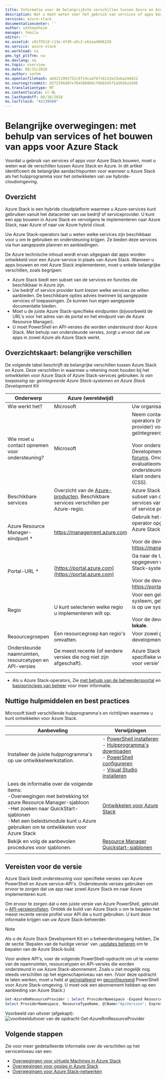 ```yaml
---
title: Informatie over de belangrijkste verschillen tussen Azure en Azure Stack bij gebruik van services en het bouwen van apps | Microsoft Docs
description: Wat u moet weten voor het gebruik van services of apps bouwen voor Azure Stack.
services: azure-stack
documentationcenter: ''
author: sethmanheim
manager: femila
editor: ''
ms.assetid: c81f551d-c13e-47d9-a5c2-eb1ea4806228
ms.service: azure-stack
ms.workload: na
pms.tgt_pltfrm: na
ms.devlang: na
ms.topic: overview
ms.date: 08/15/2018
ms.author: sethm
ms.openlocfilehash: a8d211992f52c9719cad76f16133e23eba24d422
ms.sourcegitcommit: d2f2356d8fe7845860b6cf6b6545f2a5036a3dd6
ms.translationtype: MT
ms.contentlocale: nl-NL
ms.lasthandoff: 08/16/2018
ms.locfileid: "42139504"
---
```

# <a name="key-considerations-using-services-or-building-apps-for-azure-stack"></a>Belangrijke overwegingen: met behulp van services of het bouwen van apps voor Azure Stack

Voordat u gebruik van services of apps voor Azure Stack bouwen, moet u weten wat de verschillen tussen Azure Stack en Azure. In dit artikel identificeert de belangrijke aandachtspunten voor wanneer u Azure Stack als het hulpprogramma voor het ontwikkelen van uw hybride-cloudomgeving.

## <a name="overview"></a>Overzicht

Azure Stack is een hybride cloudplatform waarmee u Azure-services kunt gebruiken vanuit het datacenter van uw bedrijf of serviceprovider. U kunt een app bouwen in Azure Stack en vervolgens te implementeren naar Azure Stack, naar Azure of naar uw Azure hybrid cloud.

Uw Azure Stack-operators laat u weten welke services zijn beschikbaar voor u om te gebruiken en ondersteuning krijgen. Ze bieden deze services via hun aangepaste plannen en aanbiedingen.

De Azure technische inhoud wordt ervan uitgegaan dat apps worden ontwikkeld voor een Azure-service in plaats van Azure Stack. Wanneer u apps bouwen en met Azure Stack implementeren, moet u enkele belangrijke verschillen, zoals begrijpen:

* Azure Stack biedt een subset van de services en functies die beschikbaar in Azure zijn.
* Uw bedrijf of service provider kunt kiezen welke services ze willen aanbieden. De beschikbare opties advies inwinnen bij aangepaste services of toepassingen. Ze kunnen hun eigen aangepaste documentatie bieden.
* Moet u de juiste Azure Stack-specifieke eindpunten (bijvoorbeeld de URL's voor het adres van de portal en het eindpunt van de Azure Resource Manager).
* U moet PowerShell en API-versies die worden ondersteund door Azure Stack. Met behulp van ondersteunde versies, zorgt u ervoor dat uw apps in zowel Azure als Azure Stack werkt.

## <a name="cheat-sheet-high-level-differences"></a>Overzichtskaart: belangrijke verschillen

De volgende tabel beschrijft de belangrijke verschillen tussen Azure Stack en Azure. Deze verschillen in waarmee u rekening moet houden bij het ontwikkelen voor Azure Stack of Azure Stack-services gebruiken.
*Is van toepassing op: geïntegreerde Azure Stack-systemen en Azure Stack Development Kit*

| Onderwerp | Azure (wereldwijd) | Azure Stack |
| -------- | ------------- | ----------|
| Wie werkt het? | Microsoft | Uw organisatie of de service-provider.|
| Wie moet u contact opnemen voor ondersteuning? | Microsoft | Neem contact op met uw Azure Stack-operators (in uw organisatie of service provider) voor ondersteuning voor een geïntegreerd systeem.<br><br>Voor ondersteuning voor Azure Stack Development Kit, gaat u naar de [Microsoft forums](https://social.msdn.microsoft.com/Forums/home?forum=azurestack). Omdat de development kit een evaluatieomgeving is, is er geen officiële ondersteuning aangeboden via Microsoft de klant ondersteuning klantenondersteuning (CSS).
| Beschikbare services | Overzicht van de [Azure-producten](https://azure.microsoft.com/services/?b=17.04b). Beschikbare services verschillen per Azure-regio. | Azure Stack biedt ondersteuning voor een subset van de Azure-services. Werkelijke services variëren op basis van uw organisatie of service provider kiest te bieden.
| Azure Resource Manager-eindpunt * | https://management.azure.com | Gebruik het eindpunt dat uw Azure Stack-operator opgegeven voor een geïntegreerde Azure Stack-systeem.<br><br>Voor de development kit, gebruikt: https://management.local.azurestack.external
| Portal-URL * | [https://portal.azure.com](https://portal.azure.com) | Ga naar de URL die uw Azure Stack-operator opgegeven voor een geïntegreerde Azure Stack-systeem.<br><br>Voor de development kit, gebruikt: https://portal.local.azurestack.external
| Regio | U kunt selecteren welke regio u implementeren wilt op. | Voor een geïntegreerde Azure Stack-systeem, gebruikt u de regio die beschikbaar is op uw systeem.<br><br>Voor de development kit, regio altijd worden **lokale**.
| Resourcegroepen | Een resourcegroep kan regio's omvatten. | Voor zowel geïntegreerde systemen en de development kit is er slechts één regio.
|Ondersteunde naamruimten, resourcetypen en API-versies | De meest recente (of eerdere versies die nog niet zijn afgeschaft). | Azure Stack biedt ondersteuning voor specifieke versies. Zie de sectie 'Vereisten voor versie' van dit artikel.
| | |

* Als u Azure Stack-operators, Zie [met behulp van de beheerdersportal](../azure-stack-manage-portals.md) en [basisprincipes van beheer](../azure-stack-manage-basics.md) voor meer informatie.

## <a name="helpful-tools-and-best-practices"></a>Nuttige hulpmiddelen en best practices
 
 Microsoft biedt verschillende hulpprogramma's en richtlijnen waarmee u kunt ontwikkelen voor Azure Stack.

| Aanbeveling | Verwijzingen | 
| -------- | ------------- | 
| Installeer de juiste hulpprogramma's op uw ontwikkelwerkstation. | - [PowerShell installeren](azure-stack-powershell-install.md)<br>- [Hulpprogramma's downloaden](azure-stack-powershell-download.md)<br>- [PowerShell configureren](azure-stack-powershell-configure-user.md)<br>- [Visual Studio installeren](azure-stack-install-visual-studio.md) 
| Lees de informatie over de volgende items:<br>-Overwegingen met betrekking tot azure Resource Manager-sjabloon<br>-Het zoeken naar QuickStart-sjablonen<br>-Met een beleidsmodule kunt u Azure gebruiken om te ontwikkelen voor Azure Stack | [Ontwikkelen voor Azure Stack](azure-stack-developer.md) | 
| Bekijk en volg de aanbevolen procedures voor sjablonen. | [Resource Manager Quickstart-sjablonen](https://github.com/Azure/azure-quickstart-templates/blob/master/1-CONTRIBUTION-GUIDE/best-practices.md#best-practices)
| | |

## <a name="version-requirements"></a>Vereisten voor de versie

Azure Stack biedt ondersteuning voor specifieke versies van Azure PowerShell en Azure service-API's. Ondersteunde versies gebruiken om ervoor te zorgen dat uw app naar zowel Azure Stack en naar Azure implementeren kunt.

Om ervoor te zorgen dat u een juiste versie van Azure PowerShell, gebruikt u [API-versieprofielen](azure-stack-version-profiles.md). Ontdek de build van Azure Stack u om te bepalen het meest recente versie profiel voor API die u kunt gebruiken. U kunt deze informatie krijgen van uw Azure Stack-beheerder.

>[!NOTE]
 Als u de Azure Stack Development Kit en u beheerderstoegang hebben, Zie de sectie 'Bepalen van de huidige versie' van [-updates beheren](https://docs.microsoft.com/azure/azure-stack/azure-stack-updates#determine-the-current-version) om te bepalen van de Azure Stack-build.

Voor andere API's, voer de volgende PowerShell-opdracht om uit te voeren van de naamruimten, resourcetypen en API-versies die worden ondersteund in uw Azure Stack-abonnement. Zoals u ziet mogelijk nog steeds verschillen op het eigenschapniveau van een. (Voor deze opdracht te laten werken, moet u hebt al [geïnstalleerd](azure-stack-powershell-install.md) en [geconfigureerd](azure-stack-powershell-configure-user.md) PowerShell voor Azure Stack-omgeving. U moet ook een abonnement hebben op een aanbieding van Azure Stack.)

 ```powershell
Get-AzureRmResourceProvider | Select ProviderNamespace -Expand ResourceTypes | Select * -Expand ApiVersions | `
Select ProviderNamespace, ResourceTypeName, @{Name="ApiVersion"; Expression={$_}} 
```

Voorbeeld van uitvoer (afgekapt): ![voorbeelduitvoer van de opdracht Get-AzureRmResourceProvider](media/azure-stack-considerations/image1.png)
 
## <a name="next-steps"></a>Volgende stappen

Zie voor meer gedetailleerde informatie over de verschillen op het serviceniveau van een:

* [Overwegingen voor virtuele Machines in Azure Stack](azure-stack-vm-considerations.md)
* [Overwegingen voor opslag in Azure Stack](azure-stack-acs-differences.md)
* [Overwegingen voor Azure Stack-netwerken](azure-stack-network-differences.md)
